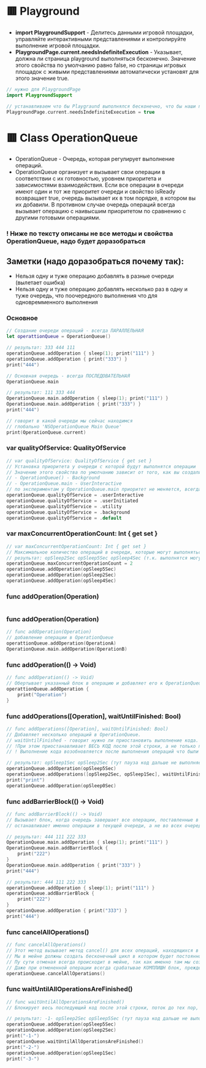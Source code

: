 # :red_square: Playground

- **import PlaygroundSupport** - Делитесь данными игровой площадки, управляйте интерактивными представлениями и контролируйте выполнение игровой площадки.
- **PlaygroundPage.current.needsIndefiniteExecution** - Указывает, должна ли страница playground выполняться бесконечно. Значение этого свойства по умолчанию равно false, но страницы игровых площадок с живыми представлениями автоматически установят для этого значение true.

```Swift
// нужно для PlaygroundPage
import PlaygroundSupport

// устанавливаем что бы Playgraund выполнялся бесконечно, что бы наши потоки/очереди не завершались когда Playgraund дойдет до посленей строки
PlaygroundPage.current.needsIndefiniteExecution = true
```

# :red_square: Class OperationQueue

- OperationQueue - Очередь, которая регулирует выполнение операций.
- OperationQueue организует и вызывает свои операции в соответствии с их готовностью, уровнем приоритета и зависимостями взаимодействия. Если все операции в очереди имеют один и тот же приоритет очереди и свойство isReady возвращает true, очередь вызывает их в том порядке, в котором вы их добавили. В противном случае очередь операций всегда вызывает операцию с наивысшим приоритетом по сравнению с другими готовыми операциями.

### ! Ниже по тексту описаны не все методы и свойства OperationQueue, надо будет доразобраться

## Заметки (надо доразобраться почему так):
- Нельзя одну и туже операцию добавлять в разные очереди (вылетает ошибка)
- Нельзя одну и туже операцию добавлять несколько раз в одну и туже очередь, что поочередного выполнения что для одновремменного выполнения


### Основное
```Swift
// Создание очереди операций - всегда ПАРАЛЛЕЛЬНАЯ
let operattionQueue = OperationQueue()

// результат: 333 444 111
operationQueue.addOperation { sleep(1); print("111") }
operationQueue.addOperation { print("333") }
print("444")

// Основная очередь - всегда ПОСЛЕДОВАТЕЛЬНАЯ
OperationQueue.main

// результат: 111 333 444 
OperationQueue.main.addOperation { sleep(1); print("111") }
OperationQueue.main.addOperation { print("333") }
print("444")

// говорит в какой очереди мы сейчас находимся
// глобально 'NSOperationQueue Main Queue'
print(OperationQueue.current)
```

### var qualityOfService: QualityOfService
```Swift
// var qualityOfService: QualityOfService { get set }
// Установка приоритета у очереди с которой будут выполнятся операции
// Значение этого свойства по умолчанию зависит от того, как вы создали очередь:
// - OperationQueue() - Background
// - OperationQueue.main - UserInteractive
// по экспериментам у OperationQueue.main приоритет не меняется, всегда максимум
operationQueue.qualityOfService = .userInteractive
operationQueue.qualityOfService = .userInitiated
operationQueue.qualityOfService = .utility
operationQueue.qualityOfService = .background
operationQueue.qualityOfService = .default
```

### var maxConcurrentOperationCount: Int { get set }
```Swift
// var maxConcurrentOperationCount: Int { get set }
// Максимальное количество операций в очереди, которые могут выполняться одновременно.
// результат: opSleep2Sec opSleep5Sec opSleep4Sec (т.к. выполнятся могут только 2 одновременно, то opSleep4Sec запустится когда opSleep2Sec закончит свое выполнение)
operationQueue.maxConcurrentOperationCount = 2
operationQueue.addOperation(opSleep5Sec)
operationQueue.addOperation(opSleep2Sec)
operationQueue.addOperation(opSleep4Sec)
```


### func addOperation(Operation)
```Swift

```

### func addOperation(Operation)
```Swift
// func addOperation(Operation)
// добавление операции в OperationQueue
operattionQueue.addOperation(OperationA)
OperationQueue.main.addOperation(OperationB)
```

### func addOperation(() -> Void)
```Swift
// func addOperation(() -> Void)
// Обертывает указанный блок в операцию и добавляет его к OperationQueue.
operattionQueue.addOperation {
    print("Operation")
}
```

### func addOperations([Operation], waitUntilFinished: Bool)
```Swift
// func addOperations([Operation], waitUntilFinished: Bool)
// Добавляет несколько операций в OperationQueue. 
// waitUntilFinished - говорит нужно ли приостановить выполнение кода. 
// !При этом приостанавливает ВЕСЬ КОД после этой строки, а не только последующие операции в очереди. 
// ! Выполнение кода возобновляется после выполнения операций что были добавлены ИМЕННО В ЭТОМ МЕТОДЕ, а не все предыдущие что есть и выполняюся на данный момент в OperationQueue

// результат: opSleep1Sec opSleep2Sec (тут пауза код дальше не выполняется opSleep1Sec opSleep2Sec) print opSleep0Sec opSleep5Sec
operationQueue.addOperation(opSleep5Sec)
operationQueue.addOperations([opSleep2Sec, opSleep1Sec], waitUntilFinished: true)
print("print")
operationQueue.addOperation(opSleep0Sec)
```

### func addBarrierBlock(() -> Void)
```Swift
// func addBarrierBlock(() -> Void)
// Вызывает блок, когда очередь завершает все операции, поставленные в очередь, и предотвращает запуск последующих операций до тех пор, пока блок не будет завершен.
// останавливает именно операции в текущей очереди, а не во всех очередях, код что вне очереди продолжится выполненятся

// результат: 444 111 222 333
OperationQueue.main.addOperation { sleep(1); print("111") }
OperationQueue.main.addBarrierBlock {
    print("222")
}
OperationQueue.main.addOperation { print("333") }
print("444")

// результат: 444 111 222 333
operationQueue.addOperation { sleep(1); print("111") }
operationQueue.addBarrierBlock {
    print("222")
}
operationQueue.addOperation { print("333") }
print("444")
```

### func cancelAllOperations()
```Swift
// func cancelAllOperations()
// Этот метод вызывает метод cancel() для всех операций, находящихся в настоящее время в очереди. И устанавливает isCancelled в true (устанавливает именно в унаследованном родительском методе cancel()). Поэтому ВАЖНО! если мы переопределяем метод cancel() то в этом методе надо вручную задать значение isCancelled = true
// Мы в мейне должны создать бесконечный цикл в котором будет постоянно проверятся условие isCancelled, и если оно true то срабатывает наш написанный код на случай отмены, если false то выполняется наша необходимая операция.
// Пу сути отменая всегда происходит в мейне, так как именно там мы создаем проверку условия, и если операция отменена до ее выполнения она все равно равно зайдет в мейн и там выполнит наш код отмены при isCancelled = true
// Даже при отмененной операции всегда срабатывае КОМПЛИШН блок, прежде чем она будет удалена из очереди
operationQueue.cancelAllOperations()
```

### func waitUntilAllOperationsAreFinished()
```Swift
// func waitUntilAllOperationsAreFinished()
// Блокирует весь последующий код после этой строки, поток до тех пор, пока ВСЕ оперции выполняемые операции в OperationQueue не завершат выполнение.

// результат: -1- opSleep2Sec opSleep5Sec (тут пауза код дальше не выполняется пока не выполнятся opSleep2Sec opSleep5Sec) -2- -3- opSleep1Sec
operationQueue.addOperation(opSleep5Sec)
operationQueue.addOperation(opSleep2Sec)
print("-1-")
operationQueue.waitUntilAllOperationsAreFinished()
print("-2-")
operationQueue.addOperation(opSleep1Sec)
print("-3-")
```

